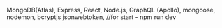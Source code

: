 MongoDB(Atlas), Express, React, Node.js, GraphQL (Apollo), mongoose, nodemon, bcryptjs jsonwebtoken,
//for start - npm run dev
